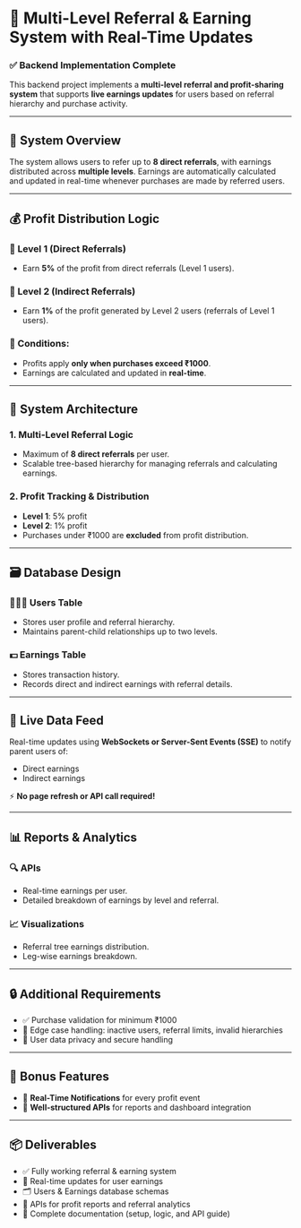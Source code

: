 # 💸 Multi-Level Referral & Earning System with Real-Time Updates

### ✅ Backend Implementation Complete

This backend project implements a **multi-level referral and profit-sharing system** that supports **live earnings updates** for users based on referral hierarchy and purchase activity.

---

## 🧠 System Overview

The system allows users to refer up to **8 direct referrals**, with earnings distributed across **multiple levels**. Earnings are automatically calculated and updated in real-time whenever purchases are made by referred users.

---

## 💰 Profit Distribution Logic

### 🔹 Level 1 (Direct Referrals)
- Earn **5%** of the profit from direct referrals (Level 1 users).

### 🔹 Level 2 (Indirect Referrals)
- Earn **1%** of the profit generated by Level 2 users (referrals of Level 1 users).

### 📝 Conditions:
- Profits apply **only when purchases exceed ₹1000**.
- Earnings are calculated and updated in **real-time**.

---

## 🧱 System Architecture

### 1. Multi-Level Referral Logic
- Maximum of **8 direct referrals** per user.
- Scalable tree-based hierarchy for managing referrals and calculating earnings.

### 2. Profit Tracking & Distribution
- **Level 1**: 5% profit
- **Level 2**: 1% profit
- Purchases under ₹1000 are **excluded** from profit distribution.

---

## 🗃️ Database Design

### 🧑‍🤝‍🧑 Users Table
- Stores user profile and referral hierarchy.
- Maintains parent-child relationships up to two levels.

### 💵 Earnings Table
- Stores transaction history.
- Records direct and indirect earnings with referral details.

---

## 📡 Live Data Feed

Real-time updates using **WebSockets or Server-Sent Events (SSE)** to notify parent users of:
- Direct earnings
- Indirect earnings

⚡ **No page refresh or API call required!**

---

## 📊 Reports & Analytics

### 🔍 APIs
- Real-time earnings per user.
- Detailed breakdown of earnings by level and referral.

### 📈 Visualizations
- Referral tree earnings distribution.
- Leg-wise earnings breakdown.

---

## 🔒 Additional Requirements

- ✅ Purchase validation for minimum ₹1000
- 🛑 Edge case handling: inactive users, referral limits, invalid hierarchies
- 🔐 User data privacy and secure handling

---

## 🎁 Bonus Features

- 📲 **Real-Time Notifications** for every profit event
- 📑 **Well-structured APIs** for reports and dashboard integration

---

## 📦 Deliverables

- ✅ Fully working referral & earning system
- 🔁 Real-time updates for user earnings
- 🗂️ Users & Earnings database schemas
- 🧪 APIs for profit reports and referral analytics
- 📘 Complete documentation (setup, logic, and API guide)
